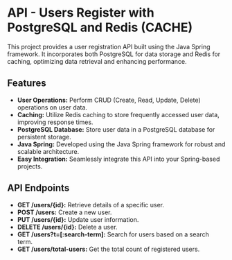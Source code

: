 # API - Users Register with PostgreSQL and Redis (CACHE)

This project provides a user registration API built using the Java Spring framework. It incorporates both PostgreSQL for data storage and Redis for caching, optimizing data retrieval and enhancing performance.

## Features

- **User Operations:** Perform CRUD (Create, Read, Update, Delete) operations on user data.
- **Caching:** Utilize Redis caching to store frequently accessed user data, improving response times.
- **PostgreSQL Database:** Store user data in a PostgreSQL database for persistent storage.
- **Java Spring:** Developed using the Java Spring framework for robust and scalable architecture.
- **Easy Integration:** Seamlessly integrate this API into your Spring-based projects.

## API Endpoints

- **GET /users/{id}:** Retrieve details of a specific user.
- **POST /users:** Create a new user.
- **PUT /users/{id}:** Update user information.
- **DELETE /users/{id}:** Delete a user.
- **GET /users?t=[:search-term]:** Search for users based on a search term.
- **GET /users/total-users:** Get the total count of registered users.


